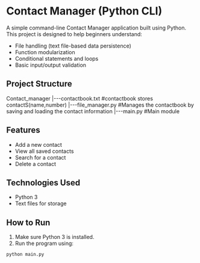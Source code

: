 # Contact Manager (Python CLI)

A simple command-line Contact Manager application built using Python. This project is designed to help beginners understand:

- File handling (text file-based data persistence)
- Function modularization
- Conditional statements and loops
- Basic input/output validation

## Project Structure
Contact_manager
|---contactbook.txt  #contactbook stores contactS(name,number)
|---file_manager.py #Manages the contactbook by saving and loading the contact information
|---main.py #Main module

## Features
- Add a new contact
- View all saved contacts
- Search for a contact
- Delete a contact

## Technologies Used
- Python 3
- Text files for storage

## How to Run
1. Make sure Python 3 is installed.
2. Run the program using:

```bash
python main.py
